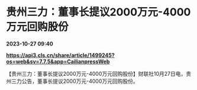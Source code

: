 # 贵州三力：董事长提议2000万元-4000万元回购股份

**2023-10-27 09:40**

**https://api3.cls.cn/share/article/1499245?os=web&sv=7.7.5&app=CailianpressWeb**

【贵州三力：董事长提议2000万元-4000万元回购股份】财联社10月27日电，贵州三力公告，董事长提议2000万元-4000万元回购股份。